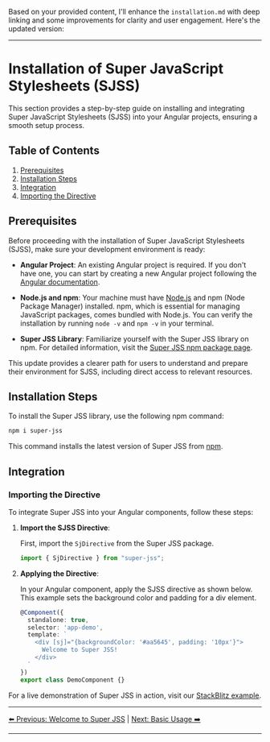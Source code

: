 Based on your provided content, I'll enhance the `installation.md` with deep linking and some improvements for clarity and user engagement. Here's the updated version:

---

# Installation of Super JavaScript Stylesheets (SJSS)

This section provides a step-by-step guide on installing and integrating Super JavaScript Stylesheets (SJSS) into your Angular projects, ensuring a smooth setup process.

## Table of Contents
1. [Prerequisites](#prerequisites)
2. [Installation Steps](#installation-steps)
3. [Integration](#integration)
4. [Importing the Directive](#importing-the-directive)


## Prerequisites

Before proceeding with the installation of Super JavaScript Stylesheets (SJSS), make sure your development environment is ready:

- **Angular Project**: An existing Angular project is required. If you don't have one, you can start by creating a new Angular project following the [Angular documentation](https://angular.io/guide/setup-local).

- **Node.js and npm**: Your machine must have [Node.js](https://nodejs.org/) and npm (Node Package Manager) installed. npm, which is essential for managing JavaScript packages, comes bundled with Node.js. You can verify the installation by running `node -v` and `npm -v` in your terminal.

- **Super JSS Library**: Familiarize yourself with the Super JSS library on npm. For detailed information, visit the [Super JSS npm package page](https://www.npmjs.com/package/super-jss).


This update provides a clearer path for users to understand and prepare their environment for SJSS, including direct access to relevant resources.
## Installation Steps

To install the Super JSS library, use the following npm command:

```bash
npm i super-jss
```

This command installs the latest version of Super JSS from [npm](https://www.npmjs.com/package/super-jss).

## Integration

### Importing the Directive

To integrate Super JSS into your Angular components, follow these steps:

1. **Import the SJSS Directive**:

   First, import the `SjDirective` from the Super JSS package.

    ```typescript
    import { SjDirective } from "super-jss";
    ```

2. **Applying the Directive**:

   In your Angular component, apply the SJSS directive as shown below. This example sets the background color and padding for a div element.

    ```typescript
    @Component({
      standalone: true,
      selector: 'app-demo',
      template: `
        <div [sj]="{backgroundColor: '#aa5645', padding: '10px'}">
          Welcome to Super JSS!
        </div>    
      `
    })
    export class DemoComponent {}
    ```

For a live demonstration of Super JSS in action, visit our [StackBlitz example](https://stackblitz.com/edit/super-js?file=src%2Fmain.ts).

---

[⬅️ Previous: Welcome to Super JSS](index.md) | [Next: Basic Usage ➡️](basic-usage.md)

---
